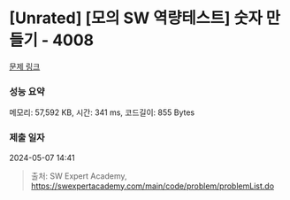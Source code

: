 # [Unrated] [모의 SW 역량테스트] 숫자 만들기 - 4008 

[문제 링크](https://swexpertacademy.com/main/code/problem/problemDetail.do?contestProbId=AWIeRZV6kBUDFAVH) 

### 성능 요약

메모리: 57,592 KB, 시간: 341 ms, 코드길이: 855 Bytes

### 제출 일자

2024-05-07 14:41



> 출처: SW Expert Academy, https://swexpertacademy.com/main/code/problem/problemList.do